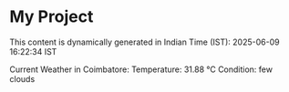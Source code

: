 # My Project

This content is dynamically generated in Indian Time (IST): 2025-06-09 16:22:34 IST


Current Weather in Coimbatore:
Temperature: 31.88 °C
Condition: few clouds
